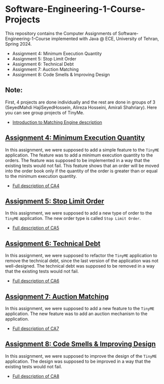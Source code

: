 # Software-Engineering-1-Course-Projects

This repository contains the Computer Assignments of Software-Engineering-1-Course implemented with Java @ ECE, University of Tehran, Spring 2024.

- Assignment 4: Minimum Execution Quantity
- Assignment 5: Stop Limit Order
- Assignment 6: Technical Debt
- Assignment 7: Auction Matching
- Assignment 8: Code Smells & Improving Design

## Note:

First, 4 projects are done individually and the rest are done in groups of 3 (SeyedMahdi HajiSeyedHossein, Alireza Hosseini, Amirali Shahriary). Here you can see group projects of TinyMe.

- [Introduction to Matching Engine description](https://github.com/matahho/TinyME/blob/main/Descriptions/Introduction%20to%20Matching%20Engine.pdf)

## [Assignment 4: Minimum Execution Quantity](https://github.com/matahho/TinyME/tree/MEQ-field)



In this assignment, we were supposed to add a simple feature to the `TinyME` application. The feature was to add a minimum execution quantity to the orders. The feature was supposed to be implemented in a way that the existing tests would not fail. This feature shows that an order will be moved into the order book only if the quantity of the order is greater than or equal to the minimum execution quantity.

- [Full description of CA4](https://github.com/matahho/TinyME/blob/main/Descriptions/SE1S03-A4-Description.pdf)

## [Assignment 5: Stop Limit Order](https://github.com/matahho/TinyME/tree/StopLimitOrder)


In this assignment, we were supposed to add a new type of order to the `TinyME` application. The new order type is called `Stop Limit Order`.

- [Full description of CA5](https://github.com/matahho/TinyME/blob/main/Descriptions/SE1S03-A5-Description.pdf)

## [Assignment 6: Technical Debt](https://github.com/matahho/TinyME/tree/techDebt)

In this assignment, we were supposed to refactor the `TinyME` application to remove the technical debt, since the last version of the application was not well-designed. The technical debt was supposed to be removed in a way that the existing tests would not fail.

- [Full description of CA6](https://github.com/matahho/TinyME/blob/main/Descriptions/SE1S03-A6-Description.pdf)

## [Assignment 7: Auction Matching](https://github.com/matahho/TinyME/tree/auction)


In this assignment, we were supposed to add a new feature to the `TinyME` application. The new feature was to add an auction mechanism to the application.

- [Full description of CA7](https://github.com/matahho/TinyME/blob/main/Descriptions/SE1S03-A7-Description.pdf)

## [Assignment 8: Code Smells & Improving Design](https://github.com/matahho/TinyME/tree/smells)


In this assignment, we were supposed to improve the design of the `TinyME` application. The design was supposed to be improved in a way that the existing tests would not fail.

- [Full description of CA8](https://github.com/matahho/TinyME/blob/main/Descriptions/SE1S03-A8-Description.pdf)


